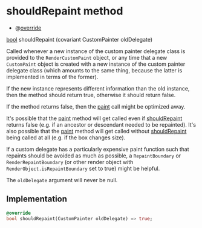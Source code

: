


# shouldRepaint method







- @[override](https://api.flutter.dev/flutter/dart-core/override-constant.html)

[bool](https://api.flutter.dev/flutter/dart-core/bool-class.html) shouldRepaint
(covariant CustomPainter oldDelegate)





<p>Called whenever a new instance of the custom painter delegate class is
provided to the <code>RenderCustomPaint</code> object, or any time that a new
<code>CustomPaint</code> object is created with a new instance of the custom painter
delegate class (which amounts to the same thing, because the latter is
implemented in terms of the former).</p>
<p>If the new instance represents different information than the old
instance, then the method should return true, otherwise it should return
false.</p>
<p>If the method returns false, then the <a href="../../components_arc/ArcPainter/paint.md">paint</a> call might be optimized
away.</p>
<p>It's possible that the <a href="../../components_arc/ArcPainter/paint.md">paint</a> method will get called even if
<a href="../../components_arc/ArcPainter/shouldRepaint.md">shouldRepaint</a> returns false (e.g. if an ancestor or descendant needed to
be repainted). It's also possible that the <a href="../../components_arc/ArcPainter/paint.md">paint</a> method will get called
without <a href="../../components_arc/ArcPainter/shouldRepaint.md">shouldRepaint</a> being called at all (e.g. if the box changes
size).</p>
<p>If a custom delegate has a particularly expensive paint function such that
repaints should be avoided as much as possible, a <code>RepaintBoundary</code> or
<code>RenderRepaintBoundary</code> (or other render object with
<code>RenderObject.isRepaintBoundary</code> set to true) might be helpful.</p>
<p>The <code>oldDelegate</code> argument will never be null.</p>



## Implementation

```dart
@override
bool shouldRepaint(CustomPainter oldDelegate) => true;
```







